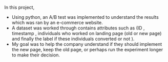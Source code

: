 In this project,
<ul>
<li>Using python, an A/B test was implemented to understand the results which was ran by an e-commerce website.</li>

<li>A dataset was worked through contains attributes such as (ID , timestamp , individuals who worked on landing page (old or new page) and finally the label if these individuals converted or not ).</li>

<li>My goal was to help the company understand if they should implement the new page, keep the old page, or perhaps run the experiment longer to make their decision.</li>
</ul>
